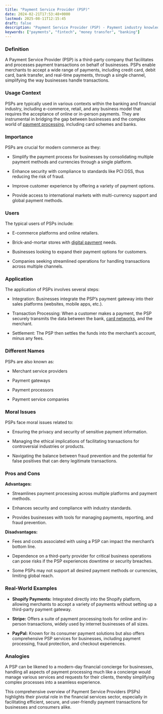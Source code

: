 ```yaml
---
title: "Payment Service Provider (PSP)"
date: 2024-02-21T17:53:48+0000
lastmod: 2025-08-11T12:15:45
draft: false
description: "Payment Service Provider (PSP) - Payment industry knowledge and insights"
keywords: ["payments", "fintech", "money transfer", "banking"]
---
```


### Definition

A Payment Service Provider (PSP) is a third-party company that facilitates and processes payment transactions on behalf of businesses. PSPs enable merchants to accept a wide range of payments, including credit card, debit card, bank transfer, and real-time payments, through a single channel, simplifying the way businesses handle transactions.

### Usage Context

PSPs are typically used in various contexts within the banking and financial industry, including e-commerce, retail, and any business model that requires the acceptance of online or in-person payments. They are instrumental in bridging the gap between businesses and the complex world of [payment processing](https://faisalkhanllc.xyz/resources/payments-wiki/p/payment-processor/), including card schemes and banks.

### Importance

PSPs are crucial for modern commerce as they:

- Simplify the payment process for businesses by consolidating multiple payment methods and currencies through a single platform.

- Enhance security with compliance to standards like PCI DSS, thus reducing the risk of fraud.

- Improve customer experience by offering a variety of payment options.

- Provide access to international markets with multi-currency support and global payment methods.

### Users

The typical users of PSPs include:

- E-commerce platforms and online retailers.

- Brick-and-mortar stores with [digital payment](https://faisalkhanllc.xyz/resources/payments-wiki/d/digital-payment-tokens/) needs.

- Businesses looking to expand their payment options for customers.

- Companies seeking streamlined operations for handling transactions across multiple channels.

### Application

The application of PSPs involves several steps:

- Integration: Businesses integrate the PSP’s payment gateway into their sales platforms (websites, mobile apps, etc.).

- Transaction Processing: When a customer makes a payment, the PSP securely transmits the data between the bank, [card networks](https://faisalkhanllc.xyz/resources/payments-wiki/c/card-networks/), and the merchant.

- Settlement: The PSP then settles the funds into the merchant’s account, minus any fees.

### Different Names

PSPs are also known as:

- Merchant service providers

- Payment gateways

- Payment processors

- Payment service companies

### Moral Issues

PSPs face moral issues related to:

- Ensuring the privacy and security of sensitive payment information.

- Managing the ethical implications of facilitating transactions for controversial industries or products.

- Navigating the balance between fraud prevention and the potential for false positives that can deny legitimate transactions.

### Pros and Cons

**Advantages:**

- Streamlines payment processing across multiple platforms and payment methods.

- Enhances security and compliance with industry standards.

- Provides businesses with tools for managing payments, reporting, and fraud prevention.

**Disadvantages:**

- Fees and costs associated with using a PSP can impact the merchant’s bottom line.

- Dependence on a third-party provider for critical business operations can pose risks if the PSP experiences downtime or security breaches.

- Some PSPs may not support all desired payment methods or currencies, limiting global reach.

### Real-World Examples

- **Shopify Payments:** Integrated directly into the Shopify platform, allowing merchants to accept a variety of payments without setting up a third-party payment gateway.

- **Stripe:** Offers a suite of payment processing tools for online and in-person transactions, widely used by internet businesses of all sizes.

- **PayPal:** Known for its consumer payment solutions but also offers comprehensive PSP services for businesses, including payment processing, fraud protection, and checkout experiences.

### Analogies

A PSP can be likened to a modern-day financial concierge for businesses, handling all aspects of payment processing much like a concierge would manage various services and requests for their clients, thereby simplifying complex processes into a seamless experience.

This comprehensive overview of Payment Service Providers (PSPs) highlights their pivotal role in the financial services sector, especially in facilitating efficient, secure, and user-friendly payment transactions for businesses and consumers alike.